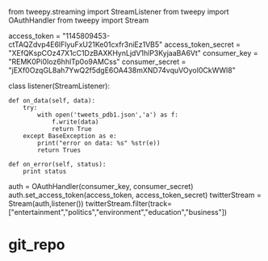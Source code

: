 from tweepy.streaming import StreamListener
from tweepy import OAuthHandler
from tweepy import Stream

access_token = "1145809453-ctTAQZdvp4E6lFlyuFxU21Ke01cxfr3niEz1VB5"
access_token_secret = "XEfQKspCOz47X1cC1DzBAXKHynLjdV1hlP3KyjaaBA6Vt"
consumer_key = "REMK0Pi0Ioz6hhlTp0o9AMCss"
consumer_secret = "jEXf0OzqGL8ah7YwQ2f5dgE6OA438mXND74vquVOyoI0CkWWl8"


class listener(StreamListener):

    def on_data(self, data):
        try:
            with open('tweets_pdb1.json','a') as f:
                f.write(data)
                return True
        except BaseException as e:
            print("error on data: %s" %str(e))
            return Trues

    def on_error(self, status):
        print status

auth = OAuthHandler(consumer_key, consumer_secret)
auth.set_access_token(access_token, access_token_secret)
twitterStream = Stream(auth,listener())
twitterStream.filter(track=["entertainment","politics","environment","education","business"]) 
# git_repo
